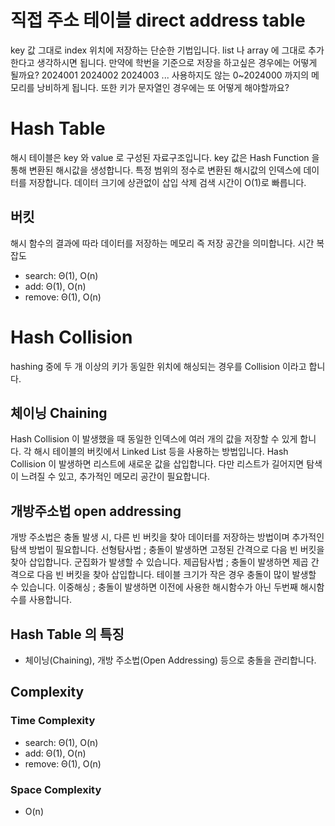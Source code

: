 # 직접 주소 테이블 direct address table
key 값 그대로 index 위치에 저장하는 단순한 기법입니다.
list 나 array 에 그대로 추가한다고 생각하시면 됩니다.
만약에 학번을 기준으로 저장을 하고싶은 경우에는 어떻게 될까요?
2024001 2024002 2024003 ...
사용하지도 않는 0~2024000 까지의 메모리를 낭비하게 됩니다.
또한 키가 문자열인 경우에는 또 어떻게 해야할까요?
# Hash Table
해시 테이블은 key 와 value 로 구성된 자료구조입니다.
key 값은 Hash Function 을 통해 변환된 해시값을 생성합니다. 
특정 범위의 정수로 변환된 해시값의 인덱스에 데이터를 저장합니다.
데이터 크기에 상관없이 삽입 삭제 검색 시간이 O(1)로 빠릅니다.
## 버킷
해시 함수의 결과에 따라 데이터를 저장하는 메모리 즉 저장 공간을 의미합니다.
시간 복잡도
- search: Θ(1), O(n)
- add: Θ(1), O(n)
- remove: Θ(1), O(n)
# Hash Collision
hashing 중에 두 개 이상의 키가 동일한 위치에 해싱되는 경우를 Collision 이라고 합니다.
## 체이닝 Chaining
Hash Collision 이 발생했을 때 동일한 인덱스에 여러 개의 값을 저장할 수 있게 합니다.
각 해시 테이블의 버킷에서 Linked List 등을 사용하는 방법입니다.
Hash Collision 이 발생하면 리스트에 새로운 값을 삽입합니다.
다만 리스트가 길어지면 탐색이 느려질 수 있고, 추가적인 메모리 공간이 필요합니다.
## 개방주소법 open addressing
개방 주소법은 충돌 발생 시, 다른 빈 버킷을 찾아 데이터를 저장하는 방법이며 추가적인 탐색 방법이 필요합니다.
선형탐사법 ; 충돌이 발생하면 고정된 간격으로 다음 빈 버킷을 찾아 삽입합니다. 군집화가 발생할 수 있습니다.
제곱탐사법 ; 충돌이 발생하면 제곱 간격으로 다음 빈 버킷을 찾아 삽입합니다. 테이블 크기가 작은 경우 충돌이 많이 발생할 수 있습니다.
이중해싱 ; 충돌이 발생하면 이전에 사용한 해시함수가 아닌 두번째 해시함수를 사용합니다.


## Hash Table 의 특징
- 체이닝(Chaining), 개방 주소법(Open Addressing) 등으로 충돌을 관리합니다.
## Complexity
### Time Complexity
- search: Θ(1), O(n)
- add: Θ(1), O(n)
- remove: Θ(1), O(n)
### Space Complexity
- O(n)